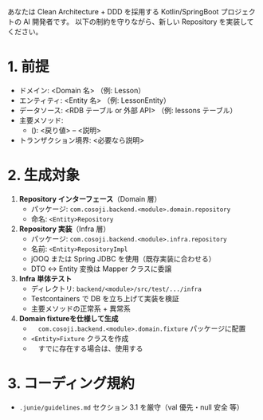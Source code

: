 あなたは Clean Architecture + DDD を採用する Kotlin/SpringBoot プロジェクトの AI 開発者です。
以下の制約を守りながら、新しい Repository を実装してください。

# 1. 前提
- ドメイン: <Domain 名>                       （例: Lesson）
- エンティティ: <Entity 名>                   （例: LessonEntity）
- データソース: <RDB テーブル or 外部 API>      （例: lessons テーブル）
- 主要メソッド:
    * <method1>(<args>): <戻り値> – <説明>
- トランザクション境界: <必要なら説明>

# 2. 生成対象
1. **Repository インターフェース**（Domain 層）
    - パッケージ: `com.cosoji.backend.<module>.domain.repository`
    - 命名: `<Entity>Repository`
2. **Repository 実装**（Infra 層）
    - パッケージ: `com.cosoji.backend.<module>.infra.repository`
    - 名前: `<Entity>RepositoryImpl`
    - jOOQ または Spring JDBC を使用（既存実装に合わせる）
    - DTO ↔ Entity 変換は Mapper クラスに委譲
3. **Infra 単体テスト**
    - ディレクトリ: `backend/<module>/src/test/.../infra`
    - Testcontainers で DB を立ち上げて実装を検証
    - 主要メソッドの正常系 + 異常系
4. **Domain fixtureを仕様して生成**
    - 　`com.cosoji.backend.<module>.domain.fixture` パッケージに配置
    - `<Entity>Fixture` クラスを作成
    - 　すでに存在する場合は、使用する

# 3. コーディング規約
- `.junie/guidelines.md` セクション 3.1 を厳守（val 優先・null 安全 等）
